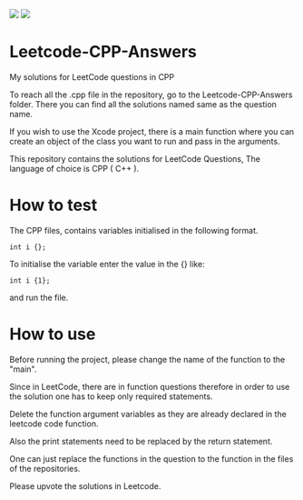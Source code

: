 ![](https://img.shields.io/badge/Language-C++-blue)
![](https://img.shields.io/badge/Language-LeetCode-yellow)

# Leetcode-CPP-Answers
My solutions for LeetCode questions in CPP

To reach all the .cpp file in the repository, go to the Leetcode-CPP-Answers folder.
There you can find all the solutions named same as the question name.

If you wish to use the Xcode project, there is a main function where you can create an object of the class you want to run and pass in the arguments.

This repository contains the solutions for LeetCode Questions, The language of choice is CPP ( C++ ).

# How to test
The CPP files, contains variables initialised in the following format.
 
    int i {};

To initialise the variable enter the value in the {} like:

    int i {1};

and run the file.


# How to use
Before running the project, please change the name of the function to the "main".

Since in LeetCode, there are in function questions therefore in order to use the solution one has to keep only required statements.

Delete the function argument variables as they are already declared in the leetcode code function.

Also the print statements need to be replaced by the return statement.

One can just replace the functions in the question to the function in the files of the repositories.

Please upvote the solutions in Leetcode.

